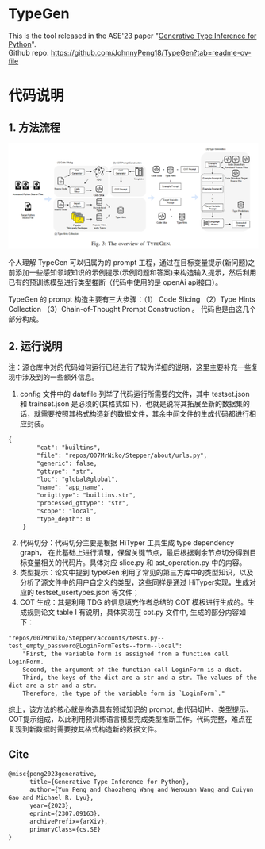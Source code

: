 # TypeGen

This is the tool released in the ASE'23 paper "[Generative Type Inference for Python](https://arxiv.org/abs/2307.09163)".
<br />
Github repo: https://github.com/JohnnyPeng18/TypeGen?tab=readme-ov-file
# 代码说明

## 1. 方法流程
![img.png](img.png)

个人理解 TypeGen 可以归属为的 prompt 工程，通过在目标变量提示(新问题)之前添加一些感知领域知识的示例提示(示例问题和答案)来构造输入提示，然后利用已有的预训练模型进行类型推断（代码中使用的是 openAi api接口）。<br />

TypeGen 的 prompt 构造主要有三大步骤：（1） Code Slicing （2）Type Hints Collection （3）Chain-of-Thought Prompt Construction 。 代码也是由这几个部分构成。

## 2. 运行说明
注：源仓库中对的代码如何运行已经进行了较为详细的说明，这里主要补充一些复现中涉及到的一些额外信息。

1. config 文件中的 datafile 列举了代码运行所需要的文件，其中 testset.json 和 trainset.json 是必须的(其格式如下)，也就是说将其拓展至新的数据集的话，就需要按照其格式构造新的数据文件，其余中间文件的生成代码都进行相应封装。
```angular2html
{
        "cat": "builtins",
        "file": "repos/007MrNiko/Stepper/about/urls.py",
        "generic": false,
        "gttype": "str",
        "loc": "global@global",
        "name": "app_name",
        "origttype": "builtins.str",
        "processed_gttype": "str",
        "scope": "local",
        "type_depth": 0
    }
```
2. 代码切分：代码切分主要是根据 HiTyper 工具生成 type dependency graph， 在此基础上进行清理，保留关键节点，最后根据剩余节点切分得到目标变量相关的代码片。具体对应 slice.py 和 ast_operation.py 中的内容。
3. 类型提示：论文中提到 typeGen 利用了常见的第三方库中的类型知识，以及分析了源文件中的用户自定义的类型，这些同样是通过 HiTyper实现，生成对应的 testset_usertypes.json 等文件；
4. COT 生成：其是利用 TDG 的信息填充作者总结的 COT 模板进行生成的。生成规则论文 table I 有说明，具体实现在 cot.py 文件中, 生成的部分内容如下：
```angular2html
"repos/007MrNiko/Stepper/accounts/tests.py--test_empty_password@LoginFormTests--form--local": 
    "First, the variable form is assigned from a function call LoginForm. 
    Second, the argument of the function call LoginForm is a dict. 
    Third, the keys of the dict are a str and a str. The values of the dict are a str and a str. 
    Therefore, the type of the variable form is `LoginForm`."
```
综上，该方法的核心就是构造具有领域知识的 prompt, 由代码切片、类型提示、COT提示组成，以此利用预训练语言模型完成类型推断工作。代码完整，难点在复现到新数据时需要按其格式构造新的数据文件。

## Cite

```
@misc{peng2023generative,
      title={Generative Type Inference for Python}, 
      author={Yun Peng and Chaozheng Wang and Wenxuan Wang and Cuiyun Gao and Michael R. Lyu},
      year={2023},
      eprint={2307.09163},
      archivePrefix={arXiv},
      primaryClass={cs.SE}
}
```

